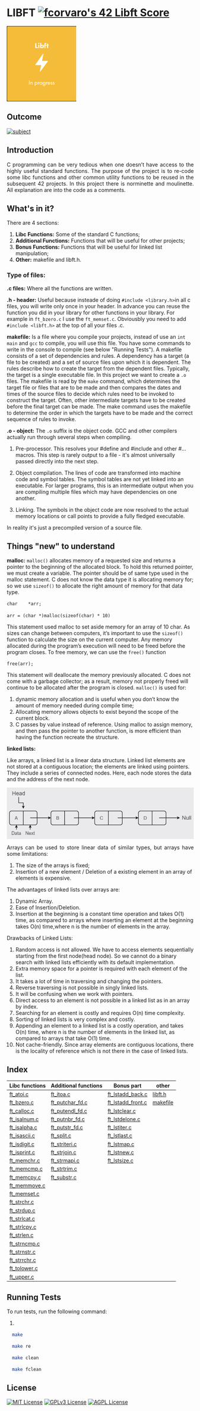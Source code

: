 # **LIBFT** [![fcorvaro's 42 Libft Score](https://badge42.vercel.app/api/v2/clftrr31n000608jvhnng5zld/project/3049229)](https://github.com/JaeSeoKim/badge42)

<img align="center" src="https://github.com/f-corvaro/42.common_core/blob/main/libft/libft.png">

## Outcome

[![subject](https://img.shields.io/badge/subject-libft-blueviolet)](https://github.com/f-corvaro/42.common_core/blob/main/libft/libft/0.en.subject.pdf)


## Introduction
<p align="justify">
C programming can be very tedious when one doesn’t have access to the highly useful
standard functions. The purpose of the project is to re-code some libc functions and other common utility functions to be reused in the subsequent 42 projects. In this project there is norminette and moulinette. All explanation are into the code as a comments.
</p>

## What's in it?
<p align="justify">
There are 4 sections:

1. **Libc Functions:** Some of the standard C functions;
2. **Additional Functions:** Functions that will be useful for other projects;
3. **Bonus Functions:** Functions that will be useful for linked list manipulation;
4. **Other:** makefile and libft.h.

### Type of files:

**.c files:**
Where all the functions are written.

**.h - header:**
Useful because insteade of doing `#include <library.h>`in all c files, you will write only once in your header. In advance you can reuse the function you did in your library for other functions in your library. For example in `ft_bzero.c` I use the `ft_memset.c`. Obviousbly you need to add `#include <libft.h>` at the top of all your files .c.

**makefile:**
Is a file where you compile your projects, instead of use an `int main` and `gcc` to compile, you will use this file. You have some commands to write in the console to compile (see below "Running Tests"). A makefile consists of a set of dependencies and rules. A dependency has a target (a file to be created) and a set of source files upon which it is dependent. The rules describe how to create the target from the dependent files. Typically, the target is a single executable file. In this project we want to create a `.o` files. The makefile is read by the `make` command, which determines the target file or files that are to be made and then compares the dates and times of the source files to decide which rules need to be invoked to construct the target. Often, other intermediate targets have to be created before the final target can be made. The make command uses the makefile to determine the order in which the targets have to be made and the correct sequence of rules to invoke.


**.o - object:**
The `.o` suffix is the object code. GCC and other compilers actually run through several steps when compiling.

1. Pre-processor. This resolves your #define and #include and other #... macros. This step is rarely output to a file - it's almost universally passed directly into the next step.

2. Object compilation. The lines of code are transformed into machine code and symbol tables. The symbol tables are not yet linked into an executable. For larger programs, this is an intermediate output when you are compiling multiple files which may have dependencies on one another.

3. Linking. The symbols in the object code are now resolved to the actual memory locations or call points to provide a fully fledged executable.

In reality it's just a precompiled version of a source file.
</p>


## Things "new" to understand
<p align="justify">

**malloc:** ```malloc()``` allocates memory of a requested size and returns a pointer to the beginning of the allocated block. To hold this returned pointer, we must create a variable. The pointer should be of same type used in the malloc statement.
C does not know the data type it is allocating memory for; so we use ```sizeof()``` to allocate the right amount of memory for that data type.

```
char    *arr;

arr = (char *)malloc(sizeof(char) * 10)
```

This statement used malloc to set aside memory for an array of 10 char. As sizes can change between computers, it’s important to use the ```sizeof()``` function to calculate the size on the current computer. Any memory allocated during the program’s execution will need to be freed before the program closes. To free memory, we can use the ```free()``` function

```
free(arr);
```

This statement will deallocate the memory previously allocated. C does not come with a garbage collector; as a result, memory not properly freed will continue to be allocated after the program is closed. ```malloc()``` is used for:
1. dynamic memory allocation and is useful when you don’t know the amount of memory needed during compile time;
2. Allocating memory allows objects to exist beyond the scope of the current block.
3. C passes by value instead of reference. Using malloc to assign memory, and then pass the pointer to another function, is more efficient than having the function recreate the structure.


**linked lists:**

Like arrays, a linked list is a linear data structure. Linked list elements are not stored at a contiguous location; the elements are linked using pointers. They include a series of connected nodes. Here, each node stores the data and the address of the next node.

</p>

<img align="center" src="https://github.com/f-corvaro/42.common_core/blob/main/libft/linked%20list%20example.png">

</p>

<p align="justify">
Arrays can be used to store linear data of similar types, but arrays have some limitations:

1. The size of the arrays is fixed;
2. Insertion of a new element / Deletion of a existing element in an array of elements is expensive.

The advantages of linked lists over arrays are:

1. Dynamic Array.
2. Ease of Insertion/Deletion.
3. Insertion at the beginning is a constant time operation and takes O(1) time, as compared to arrays where inserting an element at the beginning takes O(n) time,where n is the number of elements in the array.

Drawbacks of Linked Lists:

1. Random access is not allowed. We have to access elements sequentially starting from the first node(head node). So we cannot do a binary search with linked lists efficiently with its default implementation.
2. Extra memory space for a pointer is required with each element of the list.
3. It takes a lot of time in traversing and changing the pointers.
4. Reverse traversing is not possible in singly linked lists.
5. It will be confusing when we work with pointers.
6. Direct access to an element is not possible in a linked list as in an array by index.
7. Searching for an element is costly and requires O(n) time complexity.
8. Sorting of linked lists is very complex and costly.
9. Appending an element to a linked list is a costly operation, and takes O(n) time, where n is the number of elements in the linked list, as compared to arrays that take O(1) time.
10. Not cache-friendly. Since array elements are contiguous locations, there is the locality of reference which is not there in the case of linked lists.



</p>

## Index

<p align="center">


| Libc functions  | Additional functions | Bonus part |  other |
| ------------- | ------------- | ------------- |  ------------- |
| [ft_atoi.c](https://github.com/f-corvaro/42.common_core/blob/main/libft/libft/ft_atoi.c)| [ft_itoa.c](https://github.com/f-corvaro/42.common_core/blob/main/libft/libft/ft_itoa.c)  | [ft_lstadd_back.c](https://github.com/f-corvaro/42.common_core/blob/main/libft/libft/ft_lstadd_back.c)  | [libft.h](https://github.com/f-corvaro/42.common_core/blob/main/libft/libft/libft.h) |
| [ft_bzero.c](https://github.com/f-corvaro/42.common_core/blob/main/libft/libft/ft_bzero.c) | [ft_putchar_fd.c](https://github.com/f-corvaro/42.common_core/blob/main/libft/libft/ft_putchar_fd.c)  | [ft_lstadd_front.c](https://github.com/f-corvaro/42.common_core/blob/main/libft/libft/ft_lstadd_front.c)  | [makefile](https://github.com/f-corvaro/42.common_core/blob/main/libft/libft/Makefile)  |
| [ft_calloc.c](https://github.com/f-corvaro/42.common_core/blob/main/libft/libft/ft_calloc.c)  | [ft_putendl_fd.c](https://github.com/f-corvaro/42.common_core/blob/main/libft/libft/ft_putendl_fd.c)  | [ft_lstclear.c](https://github.com/f-corvaro/42.common_core/blob/main/libft/libft/ft_lstclear.c)  |
| [ft_isalnum.c](https://github.com/f-corvaro/42.common_core/blob/main/libft/libft/ft_isalnum.c) | [ft_putnbr_fd.c](https://github.com/f-corvaro/42.common_core/blob/main/libft/libft/ft_putnbr_fd.c)  | [ft_lstdelone.c](https://github.com/f-corvaro/42.common_core/blob/main/libft/libft/ft_lstdelone.c)  |
| [ft_isalpha.c](https://github.com/f-corvaro/42.common_core/blob/main/libft/libft/ft_isalpha.c)  | [ft_putstr_fd.c](https://github.com/f-corvaro/42.common_core/blob/main/libft/libft/ft_putstr_fd.c)  | [ft_lstiter.c](https://github.com/f-corvaro/42.common_core/blob/main/libft/libft/ft_lstiter.c)  |
| [ft_isascii.c](https://github.com/f-corvaro/42.common_core/blob/main/libft/libft/ft_isascii.c)  | [ft_split.c](https://github.com/f-corvaro/42.common_core/blob/main/libft/libft/ft_split.c)  | [ft_lstlast.c](https://github.com/f-corvaro/42.common_core/blob/main/libft/libft/ft_lstlast.c)  |
| [ft_isdigit.c](https://github.com/f-corvaro/42.common_core/blob/main/libft/libft/ft_isdigit.c)  | [ft_striteri.c](https://github.com/f-corvaro/42.common_core/blob/main/libft/libft/ft_striteri.c)  | [ft_lstmap.c](https://github.com/f-corvaro/42.common_core/blob/main/libft/libft/ft_lstmap.c)  |
| [ft_isprint.c](https://github.com/f-corvaro/42.common_core/blob/main/libft/libft/ft_isprint.c)  | [ft_strjoin.c](https://github.com/f-corvaro/42.common_core/blob/main/libft/libft/ft_strjoin.c)  | [ft_lstnew.c](https://github.com/f-corvaro/42.common_core/blob/main/libft/libft/ft_lstnew.c)  |
| [ft_memchr.c](https://github.com/f-corvaro/42.common_core/blob/main/libft/libft/ft_memchr.c)  | [ft_strmapi.c](https://github.com/f-corvaro/42.common_core/blob/main/libft/libft/ft_strmapi.c)  | [ft_lstsize.c](https://github.com/f-corvaro/42.common_core/blob/main/libft/libft/ft_lstsize.c)  |
| [ft_memcmp.c](https://github.com/f-corvaro/42.common_core/blob/main/libft/libft/ft_memcmp.c)  | [ft_strtrim.c](https://github.com/f-corvaro/42.common_core/blob/main/libft/libft/ft_strtrim.c)  |
| [ft_memcpy.c](https://github.com/f-corvaro/42.common_core/blob/main/libft/libft/ft_memcpy.c) | [ft_substr.c](https://github.com/f-corvaro/42.common_core/blob/main/libft/libft/ft_substr.c)  |
| [ft_memmove.c](https://github.com/f-corvaro/42.common_core/blob/main/libft/libft/ft_memmove.c)  |
| [ft_memset.c](https://github.com/f-corvaro/42.common_core/blob/main/libft/libft/ft_memset.c) |
| [ft_strchr.c](https://github.com/f-corvaro/42.common_core/blob/main/libft/libft/ft_strchr.c)  |
| [ft_strdup.c](https://github.com/f-corvaro/42.common_core/blob/main/libft/libft/ft_strdup.c)  |
| [ft_strlcat.c](https://github.com/f-corvaro/42.common_core/blob/main/libft/libft/ft_strlcat.c)  |
| [ft_strlcpy.c](https://github.com/f-corvaro/42.common_core/blob/main/libft/libft/ft_strlcpy.c)  |
| [ft_strlen.c](https://github.com/f-corvaro/42.common_core/blob/main/libft/libft/ft_strlen.c)  |
| [ft_strncmp.c](https://github.com/f-corvaro/42.common_core/blob/main/libft/libft/ft_strncmp.c)  |
| [ft_strnstr.c](https://github.com/f-corvaro/42.common_core/blob/main/libft/libft/ft_strnstr.c)  |
| [ft_strrchr.c](https://github.com/f-corvaro/42.common_core/blob/main/libft/libft/ft_strrstr.c)  |
| [ft_tolower.c](https://github.com/f-corvaro/42.common_core/blob/main/libft/libft/ft_tolower.c)  |
| [ft_upper.c](https://github.com/f-corvaro/42.common_core/blob/main/libft/libft/ft_toupper.c)  |

</p>

## Running Tests

<p align="justify">
To run tests, run the following command:

1.
```bash
  make
```

```bash
  make re
```

```bash
  make clean
```

```bash
  make fclean
```
</p>

## License

[![MIT License](https://img.shields.io/badge/License-MIT-green.svg)](https://choosealicense.com/licenses/mit/)
[![GPLv3 License](https://img.shields.io/badge/License-GPL%20v3-yellow.svg)](https://opensource.org/licenses/)
[![AGPL License](https://img.shields.io/badge/license-AGPL-blue.svg)](http://www.gnu.org/licenses/agpl-3.0)
